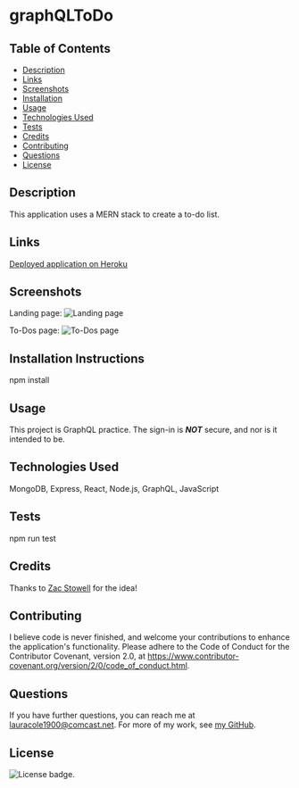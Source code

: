 # graphQLToDo

## Table of Contents

* [Description](#description)
* [Links](#links)
* [Screenshots](#screenshots)
* [Installation](#installation)
* [Usage](#usage)
* [Technologies Used](#technologies)
* [Tests](#tests)
* [Credits](#credits)
* [Contributing](#contributing)
* [Questions](#questions)
* [License](#license)

## Description

This application uses a MERN stack to create a to-do list.

## Links

[Deployed application on Heroku](https://my-gql-todos.herokuapp.com/)

## Screenshots

Landing page:
![Landing page](assets/#.png)

To-Dos page:
![To-Dos page](assets/#.png)

## Installation Instructions

npm install

## Usage

This project is GraphQL practice. The sign-in is ***NOT*** secure, and nor is it intended to be.

## Technologies Used

MongoDB, Express, React, Node.js, GraphQL, JavaScript

## Tests

npm run test

## Credits

Thanks to [Zac Stowell](https://github.com/the-medium-place) for the idea!

## Contributing

I believe code is never finished, and welcome your contributions to enhance the application's functionality. Please adhere to the Code of Conduct for the Contributor Covenant, version 2.0, at https://www.contributor-covenant.org/version/2/0/code_of_conduct.html.

## Questions

If you have further questions, you can reach me at lauracole1900@comcast.net. For more of my work, see [my GitHub](https://github.com/LauraCole1900).

## License

![License badge](https://img.shields.io/badge/license-MIT-brightgreen).